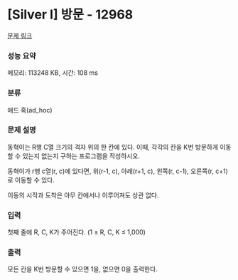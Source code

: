 # [Silver I] 방문 - 12968 

[문제 링크](https://www.acmicpc.net/problem/12968) 

### 성능 요약

메모리: 113248 KB, 시간: 108 ms

### 분류

애드 혹(ad_hoc)

### 문제 설명

<p>동혁이는 R행 C열 크기의 격자 위의 한 칸에 있다. 이때, 각각의 칸을 K번 방문하게 이동할 수 있는지 없는지 구하는 프로그램을 작성하시오.</p>

<p>동혁이가 r행 c열(r, c)에 있다면, 위(r-1, c), 아래(r+1, c), 왼쪽(r, c-1), 오른쪽(r, c+1)로 이동할 수 있다.</p>

<p>이동의 시작과 도착은 아무 칸에서나 이루어져도 상관 없다.</p>

### 입력 

 <p>첫째 줄에 R, C, K가 주어진다. (1 ≤ R, C, K ≤ 1,000)</p>

### 출력 

 <p>모든 칸을 K번 방문할 수 있으면 1을, 없으면 0을 출력한다.</p>

